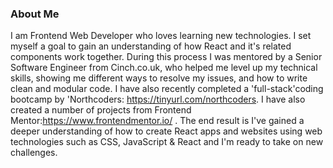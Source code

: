 ### About Me

I am Frontend Web Developer who loves learning new technologies. I set myself a goal to gain an understanding of how React and it's related components work together. During this process I was mentored by a Senior Software Engineer from Cinch.co.uk, who helped me level up my technical skills, showing me different ways to resolve my issues, and how to write clean and modular code. I have also recently completed a  'full-stack'coding bootcamp by 'Northcoders: https://tinyurl.com/northcoders.  I have also created a number of projects from Frontend Mentor:https://www.frontendmentor.io/ . The end result is I've gained a deeper understanding of how to create React apps and websites using web technologies such as CSS, JavaScript & React and I'm ready to take on new challenges. <br>

<!--
Hi there 👋
**lblake/lblake** is a ✨ _special_ ✨ repository because its `README.md` (this file) appears on your GitHub profile.

Here are some ideas to get you started:

- 🔭 I’m currently working on ...
- 🌱 I’m currently learning ...
- 👯 I’m looking to collaborate on ...
- 🤔 I’m looking for help with ...
- 💬 Ask me about ...
- 📫 How to reach me: ...
- 😄 Pronouns: ...
- ⚡ Fun fact: ...
-->
